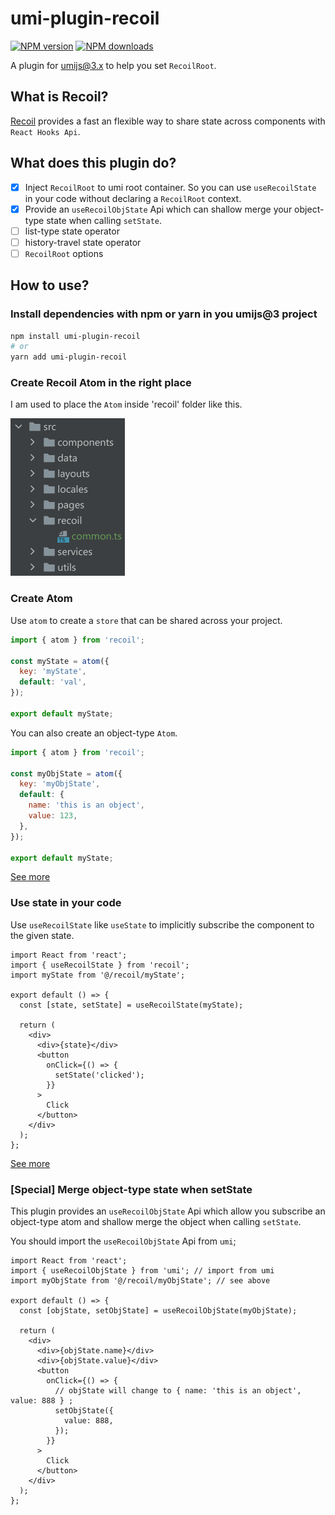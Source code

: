 # umi-plugin-recoil

[![NPM version](https://img.shields.io/npm/v/umi-plugin-recoil.svg?style=flat)](https://npmjs.org/package/umi-plugin-recoil) [![NPM downloads](http://img.shields.io/npm/dm/umi-plugin-recoil.svg?style=flat)](https://npmjs.org/package/umi-plugin-recoil)

A plugin for umijs@3.x to help you set `RecoilRoot`.

## What is Recoil?

[Recoil](https://recoiljs.org/) provides a fast an flexible way to share state across components with `React Hooks Api`.

## What does this plugin do?

- [x] Inject `RecoilRoot` to umi root container. So you can use `useRecoilState` in your code without declaring a `RecoilRoot` context.
- [x] Provide an `useRecoilObjState` Api which can shallow merge your object-type state when calling `setState`.
- [ ] list-type state operator
- [ ] history-travel state operator
- [ ] `RecoilRoot` options

## How to use?

### Install dependencies with npm or yarn in you umijs@3 project

```bash
npm install umi-plugin-recoil
# or
yarn add umi-plugin-recoil
```

### Create Recoil Atom in the right place

I am used to place the `Atom` inside 'recoil' folder like this.

![recoil-folder](./assets/pic1.png)

### Create Atom

Use `atom` to create a `store` that can be shared across your project.

```javascript
import { atom } from 'recoil';

const myState = atom({
  key: 'myState',
  default: 'val',
});

export default myState;
```

You can also create an object-type `Atom`.

```javascript
import { atom } from 'recoil';

const myObjState = atom({
  key: 'myObjState',
  default: {
    name: 'this is an object',
    value: 123,
  },
});

export default myState;
```

[See more](https://recoiljs.org/docs/basic-tutorial/atoms/)

### Use state in your code

Use `useRecoilState` like `useState` to implicitly subscribe the component to the given state.

```tsx
import React from 'react';
import { useRecoilState } from 'recoil';
import myState from '@/recoil/myState';

export default () => {
  const [state, setState] = useRecoilState(myState);

  return (
    <div>
      <div>{state}</div>
      <button
        onClick={() => {
          setState('clicked');
        }}
      >
        Click
      </button>
    </div>
  );
};
```

[See more](https://recoiljs.org/docs/api-reference/core/useRecoilState/)

### [Special] Merge object-type state when setState

This plugin provides an `useRecoilObjState` Api which allow you subscribe an object-type atom and shallow merge the object when calling `setState`.

You should import the `useRecoilObjState` Api from `umi`;

```tsx
import React from 'react';
import { useRecoilObjState } from 'umi'; // import from umi
import myObjState from '@/recoil/myObjState'; // see above

export default () => {
  const [objState, setObjState] = useRecoilObjState(myObjState);

  return (
    <div>
      <div>{objState.name}</div>
      <div>{objState.value}</div>
      <button
        onClick={() => {
          // objState will change to { name: 'this is an object', value: 888 } ;
          setObjState({
            value: 888,
          });
        }}
      >
        Click
      </button>
    </div>
  );
};
```
